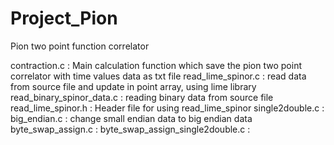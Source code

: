 # Project_Pion
Pion two point function correlator


<Main-codes>
contraction.c : Main calculation function which save the pion two point correlator with time values data as txt file
read_lime_spinor.c : read data from source file and update in point array, using lime library
read_binary_spinor_data.c : reading binary data from source file
read_lime_spinor.h : Header file for using read_lime_spinor


<Functional-codes>
single2double.c :
big_endian.c : change small endian data to big endian data
byte_swap_assign.c :
byte_swap_assign_single2double.c :
